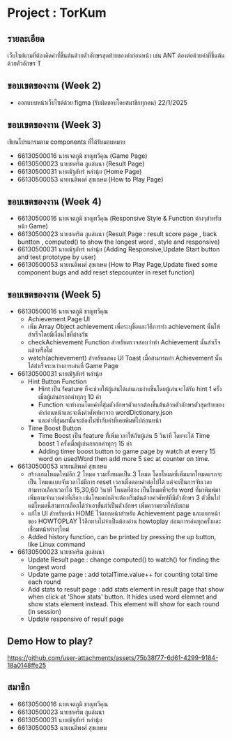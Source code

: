 # Project : TorKum
## รายละเอียด
เว็บไซต์เกมที่ต้องคิดคำที่ขึ้นต้นด้วยตัวอักษรสุดท้ายของคำก่อนหน้า เช่น ANT ต้องต่อด้วยคำที่ขึ้นต้นด้วยตัวอักษร T
  
## ขอบเขตของงาน (Week 2)
- ออกแบบหน้าเว็บไซต์ด้วย figma (รับผิดชอบโดยสมาชิกทุกคน) 22/1/2025
  
## ขอบเขตของงาน (Week 3)
เขียนโปรแกรมตาม components ที่ได้รับมอบหมาย
- 66130500016 นายเจตภูมิ ชาญทวีคุณ (Game Page)
- 66130500023 นายชาคริต ภูแล่นนา (Result Page)
- 66130500031 นายณัฐภัทร์  หลำนุ้ย (Home Page)
- 66130500053 นายเนติพงศ์  สุขเกษม (How to Play Page)

## ขอบเขตของงาน (Week 4)
- 66130500016 นายเจตภูมิ ชาญทวีคุณ (Responsive Style & Function ต่างๆสำหรับหน้า Game)
- 66130500023 นายชาคริต ภูแล่นนา (Result Page : result score page , back buntton , computed() to show the longest word ,  style and responsive)
- 66130500031 นายณัฐภัทร์  หลำนุ้ย (Adding Responsive,Update Start button and test prototype by user)
- 66130500053 นายเนติพงศ์  สุขเกษม (How to Play Page,Update fixed some component bugs and add reset stepcounter in reset function)

## ขอบเขตของงาน (Week 5)
- 66130500016 นายเจตภูมิ ชาญทวีคุณ
  - Achievement Page UI
  - เพิ่ม Array Object achievement เพื่อระบุชื่อและวิธีการทำ achievement นั้นให้สำเร็จโดยมีเงื่อนไขที่ต่างกัน
  - checkAchievement Function สำหรับตรวจสอบว่าทำ Achievement นั้นสำเร็จแล้วหรือไม่ 
  - watch(achievement) สำหรับแสดง UI Toast เมื่อสามารถทำ Achievement นั้นได้สำเร็จระหว่างการเล่นที่ Game Page
 - 66130500031 นายณัฐภัทร์  หลำนุ้ย
    - Hint Button Function
      - Hint เป็น feature ที่จะช่วยให้ผู้เล่นได้เล่นเกมง่ายขึ้นโดยผู้เล่นจะได้รับ hint 1 ครั้งเมื่อผู้เล่นกรอกคำทุกๆ 10 คำ
      - Function จะทำงานโดยคำที่สุ่มตัวอักษรตัวแรกต้องขึ้นต้นด้วยตัวอักษรตัวสุดท้ายของคำก่อนหน้าและจะดึงคำศัพท์มาจาก wordDictionary.json
      - และคำที่สุ่มมานั้นจะต้องไม่ซ้ำกับคำที่เคยพิมพ์ไปก่อนหน้า
    - Time Boost Button
      - Time Boost เป็น feature ที่่เพิ่มเวลาให้กับผู้เล่น 5 วินาที โดยจะได้ Time boost 1 ครั้งเมื่อผู้เล่นกรอกคำทุกๆ 15 คำ
      - Adding timer boost button to game page by watch at every 15 word on usedWord then add more 5 sec at counter on time.
- 66130500053 นายเนติพงศ์  สุขเกษม 
    - สร้างเกมโหมดใหม่อีก 2 โหมด รวมทั้งหมดเป็น 3 โหมด โดยโหมดที่เพิ่มมากโหมดแรกจะเป็น โหมดแบบจับเวลาไม่มีการ reset เวลาเมื่อตอบคำต่อไปได้ แต่จะเป็นการจับเวลาสามารถเลือกเวลาได้ 15,30,60 วินาที โหมดที่สอง เป็นโหมดที่จะรับ word ที่มาพิมพ์มาเพิ่มตามจำนวนคำที่เลือก เช่นโหมดปกติจะต้องเริ่มต้นด้วยคำศัพท์ที่มีตัวอักษร 3 ตัวขึ้นไป แต่โหมดนี้สามารถเลือกได้ว่าเอาขั้นตำ่เป็นตัวอักษร เพิ่มความยากให้กับเกม
    - แก้ไข UI สำหรับหน้า HOME ไว้แยกหน้าสำหรับ Achievement page และแยกหน้าของ HOWTOPLAY ไว้อีกทางไม่จำเป็นต้องอ่าน howtoplay ก่อนการเล่นทุกครั้งและเชื่อมหน้าต่างๆใหม่
    - Added history function, can be printed by pressing the up button, like Linux command
- 66130500023 นายชาคริต ภูแล่นนา
  - Update Result page : change computed() to watch() for finding the longest word
  - Update game page : add totalTime.value++ for counting total time each round
  - Add stats to result page : add stats element in result page that show when click at 'Show stats' button. It hides used word elemnet and show stats element instead. This element will show for each round (in session)
  - Update responsive of result page
    
## Demo How to play?
https://github.com/user-attachments/assets/75b38f77-6d61-4299-9184-18a0148ffe25


                                                                                                                                                                                                                                                                                                                                                                           


## สมาชิก
- 66130500016 นายเจตภูมิ ชาญทวีคุณ
- 66130500023 นายชาคริต ภูแล่นนา
- 66130500031 นายณัฐภัทร์ หลำนุ้ย
- 66130500053 นายเนติพงศ์ สุขเกษม
